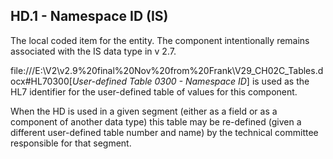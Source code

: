 ## HD.1 - Namespace ID (IS)

The local coded item for the entity. The component intentionally remains associated with the IS data type in v 2.7.

file:///E:\V2\v2.9%20final%20Nov%20from%20Frank\V29_CH02C_Tables.docx#HL70300[_User-defined Table 0300 - Namespace ID_] is used as the HL7 identifier for the user-defined table of values for this component.

When the HD is used in a given segment (either as a field or as a component of another data type) this table may be re-defined (given a different user-defined table number and name) by the technical committee responsible for that segment.
